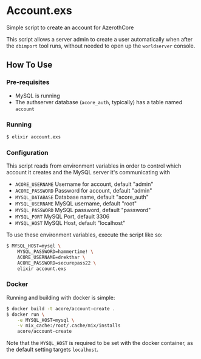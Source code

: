 # Account.exs

Simple script to create an account for AzerothCore

This script allows a server admin to create a user automatically when after the `dbimport` tool runs, without needed to open up the `worldserver` console.

## How To Use

### Pre-requisites

- MySQL is running
- The authserver database (`acore_auth`, typically) has a table named `account`

### Running

```bash
$ elixir account.exs
```

### Configuration

This script reads from environment variables in order to control which account it creates and the MySQL server it's communicating with


- `ACORE_USERNAME` Username for account, default "admin"
- `ACORE_PASSWORD` Password for account, default "admin"
- `MYSQL_DATABASE` Database name, default "acore_auth"
- `MYSQL_USERNAME` MySQL username, default "root"
- `MYSQL_PASSWORD` MySQL password, default "password"
- `MYSQL_PORT`     MySQL Port, default 3306
- `MYSQL_HOST`     MySQL Host, default "localhost"

To use these environment variables, execute the script like so:

```bash
$ MYSQL_HOST=mysql \
    MYSQL_PASSWORD=hammertime! \
    ACORE_USERNAME=drekthar \
    ACORE_PASSWORD=securepass22 \
    elixir account.exs
```

### Docker

Running and building with docker is simple:

```bash
$ docker build -t acore/account-create .
$ docker run \
    -e MYSQL_HOST=mysql \
    -v mix_cache:/root/.cache/mix/installs
    acore/account-create
```

Note that the `MYSQL_HOST` is required to be set with the docker container, as the default setting targets `localhost`.
